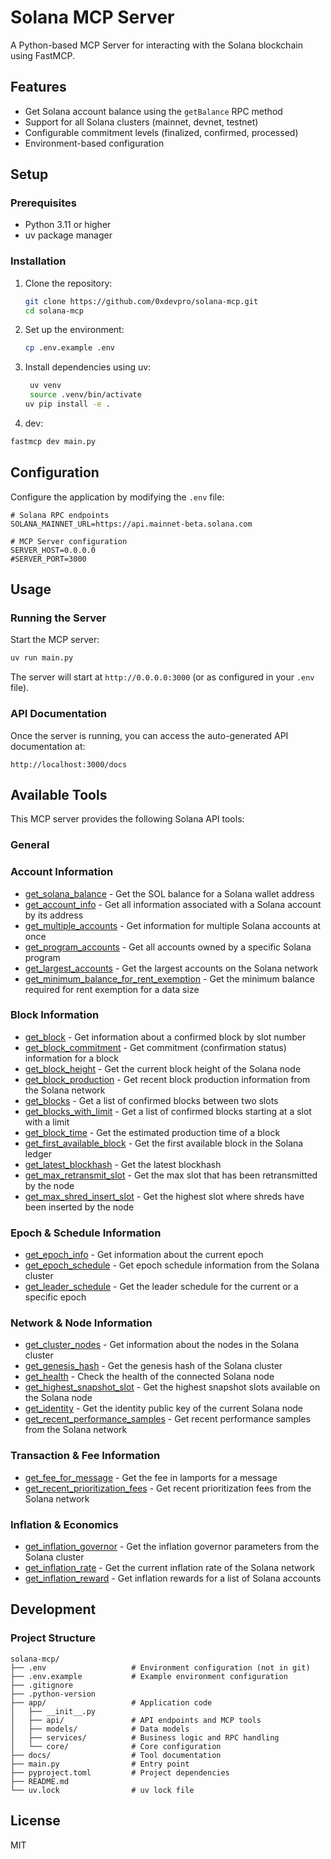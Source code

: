 # Solana MCP Server

A Python-based MCP Server for interacting with the Solana blockchain using FastMCP.

## Features

- Get Solana account balance using the `getBalance` RPC method
- Support for all Solana clusters (mainnet, devnet, testnet)
- Configurable commitment levels (finalized, confirmed, processed)
- Environment-based configuration

## Setup

### Prerequisites

- Python 3.11 or higher
- uv package manager

### Installation

1. Clone the repository:
   ```bash
   git clone https://github.com/0xdevpro/solana-mcp.git
   cd solana-mcp
   ```

2. Set up the environment:
   ```bash
   cp .env.example .env
   ```

3. Install dependencies using uv:
   ```bash
    uv venv
    source .venv/bin/activate
   uv pip install -e .
   ```
4. dev:
  ```bash
  fastmcp dev main.py
  ```

## Configuration

Configure the application by modifying the `.env` file:

```env
# Solana RPC endpoints
SOLANA_MAINNET_URL=https://api.mainnet-beta.solana.com

# MCP Server configuration
SERVER_HOST=0.0.0.0
#SERVER_PORT=3000
```

## Usage

### Running the Server

Start the MCP server:

```bash
uv run main.py
```

The server will start at `http://0.0.0.0:3000` (or as configured in your `.env` file).

### API Documentation

Once the server is running, you can access the auto-generated API documentation at:

```
http://localhost:3000/docs
```

## Available Tools

This MCP server provides the following Solana API tools:

### General
### Account Information
- [get_solana_balance](docs/get_solana_balance.md) - Get the SOL balance for a Solana wallet address
- [get_account_info](docs/get_account_info.md) - Get all information associated with a Solana account by its address
- [get_multiple_accounts](docs/get_multiple_accounts.md) - Get information for multiple Solana accounts at once
- [get_program_accounts](docs/get_program_accounts.md) - Get all accounts owned by a specific Solana program
- [get_largest_accounts](docs/get_largest_accounts.md) - Get the largest accounts on the Solana network
- [get_minimum_balance_for_rent_exemption](docs/get_minimum_balance_for_rent_exemption.md) - Get the minimum balance required for rent exemption for a data size

### Block Information
- [get_block](docs/get_block.md) - Get information about a confirmed block by slot number
- [get_block_commitment](docs/get_block_commitment.md) - Get commitment (confirmation status) information for a block
- [get_block_height](docs/get_block_height.md) - Get the current block height of the Solana node
- [get_block_production](docs/get_block_production.md) - Get recent block production information from the Solana network
- [get_blocks](docs/get_blocks.md) - Get a list of confirmed blocks between two slots
- [get_blocks_with_limit](docs/get_blocks_with_limit.md) - Get a list of confirmed blocks starting at a slot with a limit
- [get_block_time](docs/get_block_time.md) - Get the estimated production time of a block
- [get_first_available_block](docs/get_first_available_block.md) - Get the first available block in the Solana ledger
- [get_latest_blockhash](docs/get_latest_blockhash.md) - Get the latest blockhash
- [get_max_retransmit_slot](docs/get_max_retransmit_slot.md) - Get the max slot that has been retransmitted by the node
- [get_max_shred_insert_slot](docs/get_max_shred_insert_slot.md) - Get the highest slot where shreds have been inserted by the node

### Epoch & Schedule Information
- [get_epoch_info](docs/get_epoch_info.md) - Get information about the current epoch
- [get_epoch_schedule](docs/get_epoch_schedule.md) - Get epoch schedule information from the Solana cluster
- [get_leader_schedule](docs/get_leader_schedule.md) - Get the leader schedule for the current or a specific epoch

### Network & Node Information
- [get_cluster_nodes](docs/get_cluster_nodes.md) - Get information about the nodes in the Solana cluster
- [get_genesis_hash](docs/get_genesis_hash.md) - Get the genesis hash of the Solana cluster
- [get_health](docs/get_health.md) - Check the health of the connected Solana node
- [get_highest_snapshot_slot](docs/get_highest_snapshot_slot.md) - Get the highest snapshot slots available on the Solana node
- [get_identity](docs/get_identity.md) - Get the identity public key of the current Solana node
- [get_recent_performance_samples](docs/get_recent_performance_samples.md) - Get recent performance samples from the Solana network

### Transaction & Fee Information
- [get_fee_for_message](docs/get_fee_for_message.md) - Get the fee in lamports for a message
- [get_recent_prioritization_fees](docs/get_recent_prioritization_fees.md) - Get recent prioritization fees from the Solana network

### Inflation & Economics
- [get_inflation_governor](docs/get_inflation_governor.md) - Get the inflation governor parameters from the Solana cluster
- [get_inflation_rate](docs/get_inflation_rate.md) - Get the current inflation rate of the Solana network
- [get_inflation_reward](docs/get_inflation_reward.md) - Get inflation rewards for a list of Solana accounts

## Development

### Project Structure

```
solana-mcp/
├── .env                   # Environment configuration (not in git)
├── .env.example           # Example environment configuration
├── .gitignore
├── .python-version
├── app/                   # Application code
│   ├── __init__.py
│   ├── api/               # API endpoints and MCP tools
│   ├── models/            # Data models
│   ├── services/          # Business logic and RPC handling
│   └── core/              # Core configuration
├── docs/                  # Tool documentation
├── main.py                # Entry point
├── pyproject.toml         # Project dependencies
├── README.md
└── uv.lock                # uv lock file
```

## License

MIT
